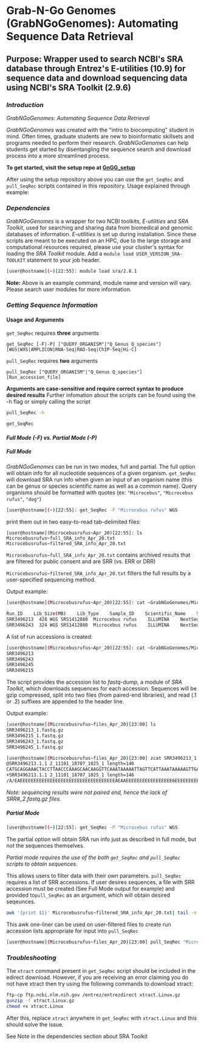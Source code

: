 # Grab-N-Go Genomes (GrabNGoGenomes): Automating Sequence Data Retrieval

## Purpose: Wrapper used to search NCBI's SRA database through Entrez's E-utilities (10.9) for sequence data and download sequencing data using NCBI's SRA Toolkit (2.9.6) 

### _Introduction_
_GrabNGoGenomes: Automating Sequence Data Retrieval_ 

_GrabNGoGenomes_ was created with the "intro to biocomputing" student in mind. Often times, graduate students are new to bioinformatic skillsets and programs needed to perform their research. _GrabNGoGenomes_ can help students get started by disentangling the sequence search and download process into a more streamlined process. 

__To get started, visit the setup repo at [GnGG_setup](https://github.com/adc0032/GnGG_setup/blob/master/README.md)__

After using the setup repository above you can use the `get_SeqRec` and `pull_SeqRec` scripts contained in this repository. 
Usage explained through example:

### _Dependencies_

_GrabNGoGenomes_ is a wrapper for two NCBI toolkits, _E-utilities_ and _SRA Toolkit_, used for searching and sharing data from biomedical and genomic databases of information. _E-utilities_ is set up during installation. Since these scripts are meant to be executed on an HPC, due to the large storage and computational resources required, please use your cluster's syntax for loading the _SRA Toolkit_ module. Add a `module load USER_VERSION_SRA-TOOLKIT` statement to your job header.

```bash
[user@hostname](~)[22:55]: module load sra/2.8.1
```
**Note:** Above is an example command, module name and version will vary. Please search user modules for more information.


### _Getting Sequence Information_
#### Usage and Arguments


`get_SeqRec` requires **three** arguments
```
get_SeqRec [-F|-P] ["QUERY_ORGANISM"|"Q_Genus Q_species"] [WGS|WXS|AMPLICON|RNA-Seq|RAD-Seq|ChIP-Seq|Hi-C]
```
`pull_SeqRec` requires **two** arguments
```
pull_SeqRec ["QUERY_ORGANISM"|"Q_Genus Q_species"] [Run_accession_file]
```

**Arguments are case-sensitive and require correct syntax to produce desired results**
Further infomation about the scripts can be found using the -h flag or simply calling the script

```bash
pull_SeqRec -h
```
```bash
get_SeqRec
```

#### _Full Mode (-F) vs. Partial Mode (-P)_

##### Full Mode
_GrabNGoGenomes_ can be run in two modes, full and partial. The full option will obtain info for all nucleotide sequences of a given organism. `get_SeqRec` will download SRA run info when given an input of an organism name (this can be genus or species scientific name as well as a common name). Query organisms should be formatted with quotes (ex: `"Microcebus"`, `"Microcebus rufus"`, `"dog"`)

```bash
[user@hostname](~)[22:55]: get_SeqRec -F "Microcebus rufus" WGS
```
print them out in two easy-to-read tab-delimited files:

```
[user@hostname](Microcebusrufus~Apr_20)[22:55]: ls 
Microcebusrufus~full_SRA_info_Apr_20.txt
Microcebusrufus~filtered_SRA_info_Apr_20.txt
```

`Microcebusrufus~full_SRA_info_Apr_20.txt` contains archived results that are filtered for public consent and are SRR (vs. ERR or DRR) 

`Microcebusrufus~filtered_SRA_info_Apr_20.txt` filters the full results by a user-specified sequencing method.

Output example:

```bash
[user@hostname](Microcebusrufus~Apr_20)[22:55]: cat ~GrabNGoGenomes/Microcebusrufus~Apr_20/Microcebusrufus~full_SRA_info_Apr_20.txt

Run_ID    Lib_Size(MB)    Lib_Type    Sample_ID    Scientific_Name    Sequencing_Platform    Model    Consent        Apr_20
SRR3496213	428	WGS	SRS1412880	Microcebus rufus	ILLUMINA	NextSeq 500	public
SRR3496243	324	WGS	SRS1412880	Microcebus rufus	ILLUMINA	NextSeq 500	public
```

A list of run accessions is created:

```bash
[user@hostname](Microcebusrufus~Apr_20)[22:55]: cat ~GrabNGoGenomes/Microcebusrufus~Apr_20/Microcebusrufus~run_accession_Apr_20.txt
SRR3496213
SRR3496243
SRR3496245
SRR3496215
```

The script provides the accession list to _fastq-dump_, a module of _SRA Toolkit_, which downloads sequences for each accession. Sequences will be gzip compressed, split into two files (from paired-end libraries), and read (.1 or .2) suffixes are appended to the header line.

Output example:

```bash
[user@hostname](Microcebusrufus~files_Apr_20)[23:00] ls
SRR3496213_1.fastq.gz  
SRR3496215_1.fastq.gz  
SRR3496243_1.fastq.gz  
SRR3496245_1.fastq.gz

[user@hostname](Microcebusrufus~files_Apr_20)[23:00] zcat SRR3496213_1.fastq.gz | head -4
@SRR3496213.1.1 2_11101_18707_1025_1 length=146
CATGCAGGAAACTACCTTAACCCAAAGCAACAAGGTTCAAATAAAAATTAGTTCATTAAATAAAAAGTTGAATGAAGGAGAAAGACCATAAAAATAATAGGTATGTACTTTTGATATCTTTTGAACTTAAAACATATAAAAACACA
+SRR3496213.1.1 2_11101_18707_1025_1 length=146
/A/EAEEEEEEEEEEEEEEEEEEEEEEEEEEEEEEEEEEEAEAAEEEEEEEEEEEEEEEEE6EEEEEEEEEEEEE/EEEEEEEEEEE//AAEEEEAEEEEEAE/EAEEEEEEEE<AEEEEEEEE/6E6<EE/EEEAAE</E//<</
```
*Note: sequencing results were not paired end, hence the lack of SRR#\_2.fastq.gz files.*

##### Partial Mode

```bash
[user@hostname](~)[22:55]: get_SeqRec -P "Microcebus rufus" WGS
```
The partial option will obtain SRA run info just as described in full mode, but not the sequences themselves.

*Partial mode requires the use of the both `get_SeqRec` and `pull_SeqRec` scripts to obtain sequences.* 

This allows users to filter data with their own parameters. `pull_SeqRec` requires a list of SRR accessions. If user desires sequences, a file with SRR accession must be created (See Full Mode output for example) and provided to`pull_SeqRec` as an argument, which will obtain desired seqeunces.

```bash
awk '{print $1}' Microcebusrufus~filtered_SRA_info_Apr_20.txt| tail -n +2 > Microcebusrufus~run_accession_Apr_20.txt
```

This awk one-liner can be used on user-filtered files to create run accession lists appropriate for input into `pull_SeqRec`

```bash
[user@hostname](Microcebusrufus~files_Apr_20)[23:00] pull_SeqRec "Microcebus rufus" Microcebusrufus~run_accession_Apr_21.txt
```

### _Troubleshooting_
The `xtract` command present in `get_SeqRec` script should be included in the edirect download. However, if you are receiving an error claiming you do not have xtract then try using the following commands to download xtract:

``` bash
ftp-cp ftp.ncbi.nlm.nih.gov /entrez/entrezdirect xtract.Linux.gz
gunzip -f xtract.Linux.gz
chmod +x xtract.Linux
```
After this, replace `xtract` anywhere in `get_SeqRec` with `xtract.Linux` and this should solve the issue.

See Note in the dependencies section about SRA Toolkit

